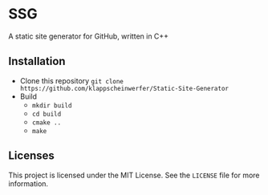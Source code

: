 # SSG

A static site generator for GitHub, written in C++

## Installation

* Clone this repository `git clone https://github.com/klappscheinwerfer/Static-Site-Generator`
* Build
	* `mkdir build`
	* `cd build`
	* `cmake ..`
	* `make`

## Licenses

This project is licensed under the MIT License. See the `LICENSE` file for more information.
